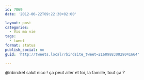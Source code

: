 ```yaml
---
id: 7869
date: '2012-06-22T09:22:30+02:00'

layout: post
categories:
  - Vis ma vie
tags:
  - tweet
format: status
publish_social: no
guid: 'http://tweets.local/?birdsite_tweet=216098830029041664'

---
```


@nbirckel salut nico ! ça peut aller et toi, la famille, tout ça ?
